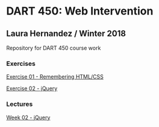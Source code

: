 # DART 450: Web Intervention

## Laura Hernandez / Winter 2018

Repository for DART 450 course work

### Exercises
[Exercise 01 - Remembering HTML/CSS](https://laura-hdz.github.io/dart450/exercises/exercise01/)

[Exercise 02 - jQuery](https://laura-hdz.github.io/dart450/exercises/exercise01/)

### Lectures
[Week 02 - jQuery](https://laura-hdz.github.io/dart450/week02/)
